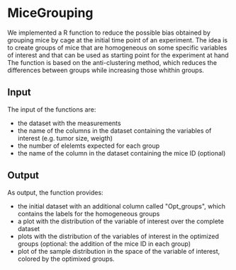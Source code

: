 # MiceGrouping

We implemented a R function to reduce the possible bias obtained by grouping mice by cage at the initial time point of an experiment.
The idea is to create groups of mice that are homogeneous on some specific variables of interest and that can be used as starting point for the experiment at hand
The function is based on the anti-clustering method, which reduces the differences between groups while increasing those whithin groups.

## Input
The input of the functions are:
- the dataset with the measurements
- the name of the columns in the dataset containing the variables of interest (e.g. tumor size, weigth)
- the number of elelemts expected for each group
- the name of the column in the dataset containing the mice ID (optional)

## Output
As output, the function provides:
- the initial dataset with an additional column called "Opt_groups", which contains the labels for the homogeneous groups
- a plot with the distribution of the variable of interest over the complete dataset
- plots with the distribution of the variables of interest in the optimized groups (optional: the addition of the mice ID in each group)
- plot of the sample distribution in the space of the variable of interest, colored by the optimixed groups.

